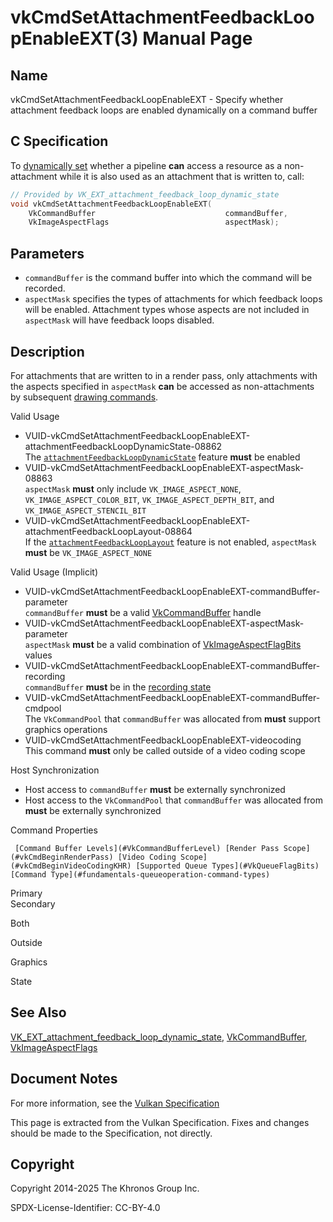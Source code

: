 # vkCmdSetAttachmentFeedbackLoopEnableEXT(3) Manual Page

## Name

vkCmdSetAttachmentFeedbackLoopEnableEXT - Specify whether attachment feedback loops are enabled dynamically on a command buffer



## [](#_c_specification)C Specification

To [dynamically set](https://registry.khronos.org/vulkan/specs/latest/html/vkspec.html#pipelines-dynamic-state) whether a pipeline **can** access a resource as a non-attachment while it is also used as an attachment that is written to, call:

```c++
// Provided by VK_EXT_attachment_feedback_loop_dynamic_state
void vkCmdSetAttachmentFeedbackLoopEnableEXT(
    VkCommandBuffer                             commandBuffer,
    VkImageAspectFlags                          aspectMask);
```

## [](#_parameters)Parameters

- `commandBuffer` is the command buffer into which the command will be recorded.
- `aspectMask` specifies the types of attachments for which feedback loops will be enabled. Attachment types whose aspects are not included in `aspectMask` will have feedback loops disabled.

## [](#_description)Description

For attachments that are written to in a render pass, only attachments with the aspects specified in `aspectMask` **can** be accessed as non-attachments by subsequent [drawing commands](https://registry.khronos.org/vulkan/specs/latest/html/vkspec.html#drawing).

Valid Usage

- [](#VUID-vkCmdSetAttachmentFeedbackLoopEnableEXT-attachmentFeedbackLoopDynamicState-08862)VUID-vkCmdSetAttachmentFeedbackLoopEnableEXT-attachmentFeedbackLoopDynamicState-08862  
  The [`attachmentFeedbackLoopDynamicState`](https://registry.khronos.org/vulkan/specs/latest/html/vkspec.html#features-attachmentFeedbackLoopDynamicState) feature **must** be enabled
- [](#VUID-vkCmdSetAttachmentFeedbackLoopEnableEXT-aspectMask-08863)VUID-vkCmdSetAttachmentFeedbackLoopEnableEXT-aspectMask-08863  
  `aspectMask` **must** only include `VK_IMAGE_ASPECT_NONE`, `VK_IMAGE_ASPECT_COLOR_BIT`, `VK_IMAGE_ASPECT_DEPTH_BIT`, and `VK_IMAGE_ASPECT_STENCIL_BIT`
- [](#VUID-vkCmdSetAttachmentFeedbackLoopEnableEXT-attachmentFeedbackLoopLayout-08864)VUID-vkCmdSetAttachmentFeedbackLoopEnableEXT-attachmentFeedbackLoopLayout-08864  
  If the [`attachmentFeedbackLoopLayout`](https://registry.khronos.org/vulkan/specs/latest/html/vkspec.html#features-attachmentFeedbackLoopLayout) feature is not enabled, `aspectMask` **must** be `VK_IMAGE_ASPECT_NONE`

Valid Usage (Implicit)

- [](#VUID-vkCmdSetAttachmentFeedbackLoopEnableEXT-commandBuffer-parameter)VUID-vkCmdSetAttachmentFeedbackLoopEnableEXT-commandBuffer-parameter  
  `commandBuffer` **must** be a valid [VkCommandBuffer](https://registry.khronos.org/vulkan/specs/latest/man/html/VkCommandBuffer.html) handle
- [](#VUID-vkCmdSetAttachmentFeedbackLoopEnableEXT-aspectMask-parameter)VUID-vkCmdSetAttachmentFeedbackLoopEnableEXT-aspectMask-parameter  
  `aspectMask` **must** be a valid combination of [VkImageAspectFlagBits](https://registry.khronos.org/vulkan/specs/latest/man/html/VkImageAspectFlagBits.html) values
- [](#VUID-vkCmdSetAttachmentFeedbackLoopEnableEXT-commandBuffer-recording)VUID-vkCmdSetAttachmentFeedbackLoopEnableEXT-commandBuffer-recording  
  `commandBuffer` **must** be in the [recording state](#commandbuffers-lifecycle)
- [](#VUID-vkCmdSetAttachmentFeedbackLoopEnableEXT-commandBuffer-cmdpool)VUID-vkCmdSetAttachmentFeedbackLoopEnableEXT-commandBuffer-cmdpool  
  The `VkCommandPool` that `commandBuffer` was allocated from **must** support graphics operations
- [](#VUID-vkCmdSetAttachmentFeedbackLoopEnableEXT-videocoding)VUID-vkCmdSetAttachmentFeedbackLoopEnableEXT-videocoding  
  This command **must** only be called outside of a video coding scope

Host Synchronization

- Host access to `commandBuffer` **must** be externally synchronized
- Host access to the `VkCommandPool` that `commandBuffer` was allocated from **must** be externally synchronized

Command Properties

     [Command Buffer Levels](#VkCommandBufferLevel) [Render Pass Scope](#vkCmdBeginRenderPass) [Video Coding Scope](#vkCmdBeginVideoCodingKHR) [Supported Queue Types](#VkQueueFlagBits) [Command Type](#fundamentals-queueoperation-command-types)

Primary  
Secondary

Both

Outside

Graphics

State

## [](#_see_also)See Also

[VK\_EXT\_attachment\_feedback\_loop\_dynamic\_state](https://registry.khronos.org/vulkan/specs/latest/man/html/VK_EXT_attachment_feedback_loop_dynamic_state.html), [VkCommandBuffer](https://registry.khronos.org/vulkan/specs/latest/man/html/VkCommandBuffer.html), [VkImageAspectFlags](https://registry.khronos.org/vulkan/specs/latest/man/html/VkImageAspectFlags.html)

## [](#_document_notes)Document Notes

For more information, see the [Vulkan Specification](https://registry.khronos.org/vulkan/specs/latest/html/vkspec.html#vkCmdSetAttachmentFeedbackLoopEnableEXT)

This page is extracted from the Vulkan Specification. Fixes and changes should be made to the Specification, not directly.

## [](#_copyright)Copyright

Copyright 2014-2025 The Khronos Group Inc.

SPDX-License-Identifier: CC-BY-4.0